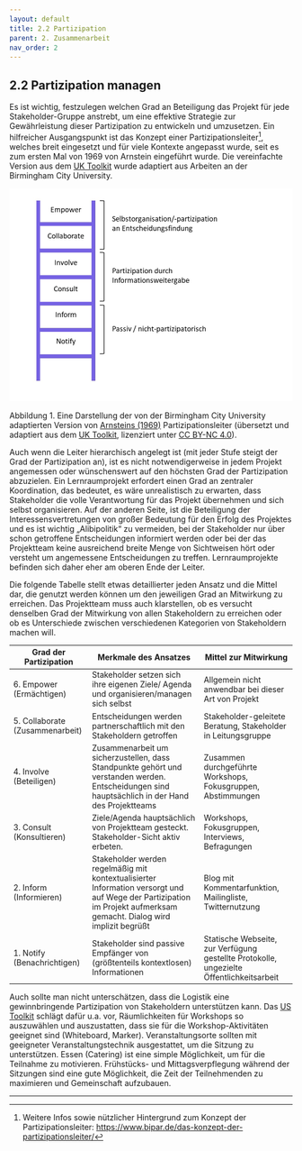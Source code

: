 ```yaml
---
layout: default
title: 2.2 Partizipation
parent: 2. Zusammenarbeit
nav_order: 2
---
```

## 2.2 Partizipation managen 

Es ist wichtig, festzulegen welchen Grad an Beteiligung das Projekt für
jede Stakeholder-Gruppe anstrebt, um eine effektive Strategie zur
Gewährleistung dieser Partizipation zu entwickeln und umzusetzen. Ein
hilfreicher Ausgangspunkt ist das Konzept einer
Partizipationsleiter[^7], welches breit eingesetzt und für viele
Kontexte angepasst wurde, seit es zum ersten Mal von 1969 von Arnstein
eingeführt wurde. Die vereinfachte Version aus dem [UK Toolkit](../Referenzen.md) wurde adaptiert aus Arbeiten
an der Birmingham City University.

![Abbildung 1](../0_Abbildungen/02-02_Partizipationsleiter.jpg)

Abbildung 1. Eine Darstellung der von der Birmingham City University
adaptierten Version von [Arnsteins (1969)](../Referenzen.md) Partizipationsleiter (übersetzt und adaptiert aus dem [UK Toolkit](../Referenzen.md), lizenziert unter [CC BY-NC 4.0](https://creativecommons.org/licenses/by-nc/4.0/deed.de)).

Auch wenn die Leiter hierarchisch angelegt ist (mit jeder Stufe steigt
der Grad der Partizipation an), ist es nicht notwendigerweise in jedem
Projekt angemessen oder wünschenswert auf den höchsten Grad der
Partizipation abzuzielen. Ein Lernraumprojekt erfordert einen Grad an
zentraler Koordination, das bedeutet, es wäre unrealistisch zu erwarten,
dass Stakeholder die volle Verantwortung für das Projekt übernehmen und
sich selbst organisieren. Auf der anderen Seite, ist die Beteiligung der
Interessensvertretungen von großer Bedeutung für den Erfolg des Projektes
und es ist wichtig „Alibipolitik“ zu vermeiden, bei der Stakeholder nur
über schon getroffene Entscheidungen informiert werden oder bei der das
Projektteam keine ausreichend breite Menge von Sichtweisen hört oder
versteht um angemessene Entscheidungen zu treffen. Lernraumprojekte
befinden sich daher eher am oberen Ende der Leiter.

Die folgende Tabelle stellt etwas detaillierter jeden Ansatz und die
Mittel dar, die genutzt werden können um den jeweiligen Grad an
Mitwirkung zu erreichen. Das Projektteam muss auch klarstellen, ob es
versucht denselben Grad der Mitwirkung von allen Stakeholdern zu
erreichen oder ob es Unterschiede zwischen verschiedenen Kategorien von
Stakeholdern machen will.

| Grad der Partizipation           | Merkmale des Ansatzes                                                                                                                                                | Mittel zur Mitwirkung                                                                    |
|----------------------------------|----------------------------------------------------------------------------------------------------------------------------------------------------------------------|------------------------------------------------------------------------------------------|
| 6\. Empower (Ermächtigen)        | Stakeholder setzen sich ihre eigenen Ziele/ Agenda und organisieren/managen sich selbst                                                                              | Allgemein nicht anwendbar bei dieser Art von Projekt                                     |
| 5\. Collaborate (Zusammenarbeit) | Entscheidungen werden partnerschaftlich mit den Stakeholdern getroffen                                                                                               | Stakeholder-geleitete Beratung, Stakeholder in Leitungsgruppe                            |
| 4\. Involve (Beteiligen)         | Zusammenarbeit um sicherzustellen, dass Standpunkte gehört und verstanden werden. Entscheidungen sind hauptsächlich in der Hand des Projektteams                     | Zusammen durchgeführte Workshops, Fokusgruppen, Abstimmungen                             |
| 3\. Consult (Konsultieren)       | Ziele/Agenda hauptsächlich von Projektteam gesteckt. Stakeholder-Sicht aktiv erbeten.                                                                                | Workshops, Fokusgruppen, Interviews, Befragungen                                         |
| 2\. Inform (Informieren)         | Stakeholder werden regelmäßig mit kontextualisierter Information versorgt und auf Wege der Partizipation im Projekt aufmerksam gemacht. Dialog wird implizit begrüßt | Blog mit Kommentarfunktion, Mailingliste, Twitternutzung                                 |
| 1\. Notify (Benachrichtigen)     | Stakeholder sind passive Empfänger von (größtenteils kontextlosen) Informationen                                                                                     | Statische Webseite, zur Verfügung gestellte Protokolle, ungezielte Öffentlichkeitsarbeit |

Auch sollte man nicht unterschätzen, dass die Logistik eine
gewinnbringende Partizipation von Stakeholdern unterstützen kann. Das
[US Toolkit](../Referenzen.md) schlägt dafür u.a. vor, Räumlichkeiten für Workshops so
auszuwählen und auszustatten, dass sie für die Workshop-Aktivitäten
geeignet sind (Whiteboard, Marker). Veranstaltungsorte sollten mit
geeigneter Veranstaltungstechnik ausgestattet, um die Sitzung zu
unterstützen. Essen (Catering) ist eine simple Möglichkeit, um für die
Teilnahme zu motivieren. Frühstücks- und Mittagsverpflegung während der
Sitzungen sind eine gute Möglichkeit, die Zeit der Teilnehmenden zu
maximieren und Gemeinschaft aufzubauen.

---
[^7]: Weitere Infos sowie nützlicher Hintergrund zum Konzept der
    Partizipationsleiter:
    <https://www.bipar.de/das-konzept-der-partizipationsleiter/>
